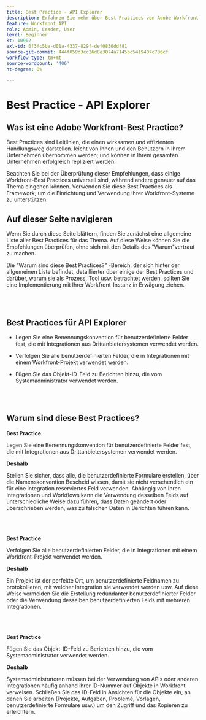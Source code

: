 ```yaml
---
title: Best Practice - API Explorer
description: Erfahren Sie mehr über Best Practices von Adobe Workfront-Experten zur Einrichtung, Verwaltung und Verwendung von Workfront API Explorer.
feature: Workfront API
role: Admin, Leader, User
level: Beginner
kt: 10902
exl-id: 0f3fc5ba-d01a-4337-829f-def0830ddf81
source-git-commit: 444f059d3cc26d8e3074a7145bc5419407c786cf
workflow-type: tm+mt
source-wordcount: '406'
ht-degree: 0%

---
```


# Best Practice - API Explorer

## Was ist eine Adobe Workfront-Best Practice?

Best Practices sind Leitlinien, die einen wirksamen und effizienten Handlungsweg darstellen. leicht von Ihnen und den Benutzern in Ihrem Unternehmen übernommen werden; und können in Ihrem gesamten Unternehmen erfolgreich repliziert werden.

Beachten Sie bei der Überprüfung dieser Empfehlungen, dass einige Workfront-Best Practices universell sind, während andere genauer auf das Thema eingehen können. Verwenden Sie diese Best Practices als Framework, um die Einrichtung und Verwendung Ihrer Workfront-Systeme zu unterstützen.

## Auf dieser Seite navigieren

Wenn Sie durch diese Seite blättern, finden Sie zunächst eine allgemeine Liste aller Best Practices für das Thema. Auf diese Weise können Sie die Empfehlungen überprüfen, ohne sich mit den Details des &quot;Warum&quot;vertraut zu machen.

Die &quot;Warum sind diese Best Practices?&quot; -Bereich, der sich hinter der allgemeinen Liste befindet, detaillierter über einige der Best Practices und darüber, warum sie als Prozess, Tool usw. betrachtet werden, sollten Sie eine Implementierung mit Ihrer Workfront-Instanz in Erwägung ziehen.

</br>
</br>

## Best Practices für API Explorer

* Legen Sie eine Benennungskonvention für benutzerdefinierte Felder fest, die mit Integrationen aus Drittanbietersystemen verwendet werden.

* Verfolgen Sie alle benutzerdefinierten Felder, die in Integrationen mit einem Workfront-Projekt verwendet werden.

* Fügen Sie das Objekt-ID-Feld zu Berichten hinzu, die vom Systemadministrator verwendet werden.

</br>
</br>

## Warum sind diese Best Practices?

**Best Practice**

Legen Sie eine Benennungskonvention für benutzerdefinierte Felder fest, die mit Integrationen aus Drittanbietersystemen verwendet werden.

**Deshalb**

Stellen Sie sicher, dass alle, die benutzerdefinierte Formulare erstellen, über die Namenskonvention Bescheid wissen, damit sie nicht versehentlich ein für eine Integration reserviertes Feld verwenden. Abhängig von Ihren Integrationen und Workflows kann die Verwendung desselben Felds auf unterschiedliche Weise dazu führen, dass Daten geändert oder überschrieben werden, was zu falschen Daten in Berichten führen kann.

</br>
</br>


**Best Practice**

Verfolgen Sie alle benutzerdefinierten Felder, die in Integrationen mit einem Workfront-Projekt verwendet werden.

**Deshalb**

Ein Projekt ist der perfekte Ort, um benutzerdefinierte Feldnamen zu protokollieren, mit welcher Integration sie verwendet werden usw. Auf diese Weise vermeiden Sie die Erstellung redundanter benutzerdefinierter Felder oder die Verwendung desselben benutzerdefinierten Felds mit mehreren Integrationen.

</br>
</br>


**Best Practice**

Fügen Sie das Objekt-ID-Feld zu Berichten hinzu, die vom Systemadministrator verwendet werden.

**Deshalb**

Systemadministratoren müssen bei der Verwendung von APIs oder anderen Integrationen häufig anhand ihrer ID-Nummer auf Objekte in Workfront verweisen. Schließen Sie das ID-Feld in Ansichten für die Objekte ein, an denen Sie arbeiten (Projekte, Aufgaben, Probleme, Vorlagen, benutzerdefinierte Formulare usw.) um den Zugriff und das Kopieren zu erleichtern.
